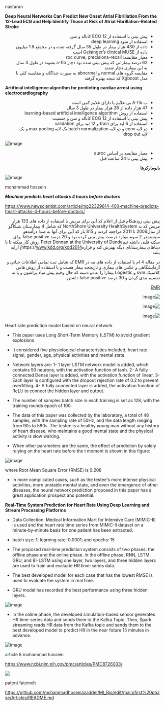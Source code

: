 

nastaran

**Deep Neural Networks Can Predict New Onset Atrial Fibrillation From the 12-Lead ECG and Help Identify Those at Risk of Atrial Fibrillation–Related Stroke**

<div dir="rtl">


-	پیش بینی با استفاده از ECG  12 کاناله  و سن
-	استفاده از متود deep learning
-	داده از 430 هزار بیمار در طول 35 سال گرفته شده و در مجمئع 1.6 میلیون داده از  Geisinger’s clinical   MUSE است
-	معیار مقایسه: roc curve, precisions-recall
-	62 درصد بیمارانی که پیش بینی شده بود دچار a-fib  بشوند در طول 3 سال به این بیماری دچار شدند
-	مقایسه گروه های normal و abnormal  به صورت جداگانه و مقایسه کلی با مدل Xgboost  که نتیجه بهتره گرفته 
 
</div>

**Artificial intelligence algorithm for predicting cardiac arrest using electrocardiography**
<div dir="rtl">

-	ب A-fib بی علایم یا دارای غلایم کمی است
-	47 هزار داده از 26 هزار بیمار در طول 3 سال
-	استفاده از روش learning-based artificial intelligence algorithm
-	پیش بینی با استفاده از ECG  12 کاناله  و سن و جنسیت
-	استفاده از 6 لید برای train  و 12 لید برای validation
-	دو لایه conv  و دو لایه batch normalization  یک لایه max pooling  و یک لایه drop out 
</div>

![image](https://github.com/mohammadhoseinazaddel/Ml_Bio/blob/main/statics/img/nas1.png)
<div dir="rtl">

-	معیار مقایسه بر اساس auroc
-	پیش بینی تا 24 ساعت قبل


**بایومارکرها**
 </div>
 
 ![image](https://github.com/mohammadhoseinazaddel/Ml_Bio/blob/main/statics/img/nas%20biomarkers.png)

mohammad hossein

***Machine predicts heart attacks 4 hours before doctors***

https://www.newscientist.com/article/mg22329814-400-machine-predicts-heart-attacks-4-hours-before-doctors/
<div dir="rtl">

پیش بینی زودهنکام قبل از اعلام کد آبی برای مریض با استفاده از داده های 133 هزار مریض که به NorthShore University HealthSystem که شامل 4 بیمارستان شیکاگو از سال2006 تا 2011 مراجعه کردند و 815 باز کد آبی برای آنها به صدا درآمدهو سیستمدر 2 سوم موارد درست پیش بینی کرده بود و  20 درصد false positive برای سکته قلبی داشته تیمPeter Donnan at the University of Dunde روش کار میکنه تا با دیتاهای بیمارستانای دیگه بهترش کنه و قرارهhttps://www.kdd.org/kdd2014/ ارایه بشه
 
 در مقاله 4 ام با استفاده از داده های مه در EMR که شامل ثبت تمامی اطلاعات حیاتی و آرمایشگاهی و عکس های بیماری و ناریخجه بیمار هست و با استقاده از روش هاس کلاسیک svm و Logestic بیمارا را به دو دسته که حال وخیم پیش میاد براشون و یا نه تقسیم بندی کردن و 30 درصد false positive داشتن
 
[EMR](https://en.wikipedia.org/wiki/Electronic_health_record)
 
 ![image](https://github.com/mohammadhoseinazaddel/Ml_Bio/blob/main/statics/img/art4%20hart%20rate%20temprature%20time%20series.png)
 
 ![image](https://github.com/mohammadhoseinazaddel/Ml_Bio/blob/main/statics/img/art4%20lab%20vital%20features.png)
 
 ![image](https://github.com/mohammadhoseinazaddel/Ml_Bio/blob/main/statics/img/art4%20fp.bmp)
 
</div>
Heart rate prediction model based on neural network

- This paper uses Long Short-Term Memory (LSTM) to avoid gradient explosions

- It considered five physiological characteristics included, heart rate signal, gender, age, physical activities and mental state.

- Network layers are:
1- 1 layer LSTM network model is added, which contains 50 neurons, with the activation function of tanh.
2- A fully connected Dense layer is added, with the activation function of linear.
3- Each layer is configured with the dropout rejection rate of 0.2 to prevent overfitting.
4- A fully connected layer is added, the activation function of ReLU to connect the hidden layer
and output.

- The number of samples batch size in each training is set as 128, with the training rounds epoch of 100.

- The data of this paper was collected by the laboratory, a total of 48 samples, with the sampling rate of 50Hz, and the data length ranging from 90s to 580s. The testee is a healthy young man without any history of heart disease, who maintains a good mental state and the physical activity is slow walking.

- When other parameters are the same, the effect of prediction by solely relying on the heart rate before the t moment is shown in this figure:

![image](https://user-images.githubusercontent.com/53640254/183687694-51401547-f456-42b5-aa32-0cded01451a0.png)

where Root Mean Square Error (RMSE) is 0.208

- In more complicated cases, such as the testee's more intense physical activities, more unstable mental state, and even the emergence of other diseases, the neural network prediction proposed in this paper has a great application prospect and potential.



**Real-Time System Prediction for Heart Rate Using Deep Learning and Stream Processing Platforms**

- Data Collection: Medical Information Mart for Intensive Care (MIMIC-II) is used and the heart rate time series from MIMIC-II dataset  on a minute-by-minute basis for one patient has been extracted.

- batch size: 1; learning rate: 0.0001; and epochs: 15

- The proposed real-time prediction system consists of two phases: the oﬄine phase and the online phase. In the oﬄine phase, RNN, LSTM, GRU, and BI-LSTM using one layer, two layers, and three hidden layers are used to train and evaluate HR time-series data.

- The best developed model for each case that has the lowest RMSE is used to evaluate the
system in real time.

- GRU model has recorded the best performance using three hidden layers.

![image](https://user-images.githubusercontent.com/53640254/183687951-ec3b4217-285f-4180-8a89-43e1e2814240.png)


- In the online phase, the developed simulation-based sensor generates HR time-series data and
sends them to the Kafka Topic. Then, Spark streaming reads HR data from the Kafka topic and sends them to the best developed model to predict HR in the near future 15 minutes in advance.

![image](https://user-images.githubusercontent.com/53640254/183688010-ff82abd4-c0f6-4c24-8cae-f0c450c75cea.png)


article 8 mohammad hossein

https://www.ncbi.nlm.nih.gov/pmc/articles/PMC8726033/

![](https://github.com/mohammadhoseinazaddel/Ml_Bio/blob/main/statics/img/only%205.png)

patent fatemeh

https://github.com/mohammadhoseinazaddel/Ml_Bio/edit/main/first%20phase/Articles/README.md

